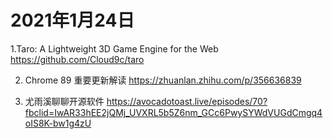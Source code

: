 # 2021年1月24日

1.Taro: A Lightweight 3D Game Engine for the Web
<https://github.com/Cloud9c/taro>

2. Chrome 89 重要更新解读
<https://zhuanlan.zhihu.com/p/356636839>

3. 尤雨溪聊聊开源软件
<https://avocadotoast.live/episodes/70?fbclid=IwAR33hEE2jQMj_UVXRL5b5Z6nm_GCc6PwySYWdVUGdCmgq4oIS8K-bw1g4zU>




